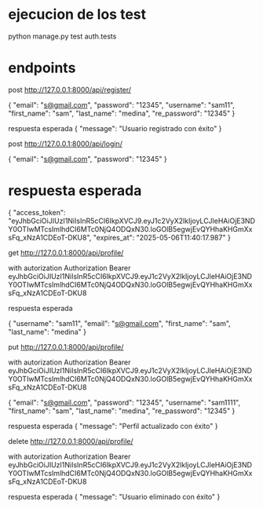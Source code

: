 

# ejecucion de los test
python manage.py test auth.tests


# endpoints

post
http://127.0.0.1:8000/api/register/

{
  "email": "s@gmail.com",
  "password": "12345",
  "username": "sam11",
  "first_name": "sam",
  "last_name": "medina",
  "re_password": "12345"
}

respuesta esperada 
{
  "message": "Usuario registrado con éxito"
}

post
http://127.0.0.1:8000/api/login/  

{
  "email": "s@gmail.com",
  "password": "12345"
}

# respuesta esperada 

{
  "access_token": "eyJhbGciOiJIUzI1NiIsInR5cCI6IkpXVCJ9.eyJ1c2VyX2lkIjoyLCJleHAiOjE3NDY0OTIwMTcsImlhdCI6MTc0NjQ4ODQxN30.loGOlB5egwjEvQYHhaKHGmXxsFq_xNzA1CDEoT-DKU8",
  "expires_at": "2025-05-06T11:40:17.987"
}


get
http://127.0.0.1:8000/api/profile/

with autorization
Authorization 
Bearer eyJhbGciOiJIUzI1NiIsInR5cCI6IkpXVCJ9.eyJ1c2VyX2lkIjoyLCJleHAiOjE3NDY0OTIwMTcsImlhdCI6MTc0NjQ4ODQxN30.loGOlB5egwjEvQYHhaKHGmXxsFq_xNzA1CDEoT-DKU8

respuesta esperada 

{
  "username": "sam11",
  "email": "s@gmail.com",
  "first_name": "sam",
  "last_name": "medina"
}

put 
http://127.0.0.1:8000/api/profile/

with autorization
Authorization 
Bearer eyJhbGciOiJIUzI1NiIsInR5cCI6IkpXVCJ9.eyJ1c2VyX2lkIjoyLCJleHAiOjE3NDY0OTIwMTcsImlhdCI6MTc0NjQ4ODQxN30.loGOlB5egwjEvQYHhaKHGmXxsFq_xNzA1CDEoT-DKU8

{
  "email": "s@gmail.com",
  "password": "12345",
  "username": "sam1111",
  "first_name": "sam",
  "last_name": "medina",
  "re_password": "12345"
}


respuesta esperada 
{
  "message": "Perfil actualizado con éxito"
}

delete
http://127.0.0.1:8000/api/profile/

with autorization
Authorization 
Bearer eyJhbGciOiJIUzI1NiIsInR5cCI6IkpXVCJ9.eyJ1c2VyX2lkIjoyLCJleHAiOjE3NDY0OTIwMTcsImlhdCI6MTc0NjQ4ODQxN30.loGOlB5egwjEvQYHhaKHGmXxsFq_xNzA1CDEoT-DKU8

respuesta esperada 
{
  "message": "Usuario eliminado con éxito"
}
